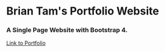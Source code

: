 # Brian Tam's Portfolio Website

### A Single Page Website with Bootstrap 4.

[Link to Portfolio](https://briantam23.github.io/portfolio)